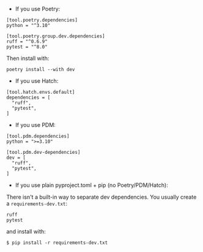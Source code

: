 - If you use Poetry:
```
[tool.poetry.dependencies]
python = "^3.10"

[tool.poetry.group.dev.dependencies]
ruff = "^0.6.9"
pytest = "^8.0"
```

Then install with:
```
poetry install --with dev
```

- If you use Hatch:
```
[tool.hatch.envs.default]
dependencies = [
  "ruff",
  "pytest",
]
```

- If you use PDM:
```
[tool.pdm.dependencies]
python = ">=3.10"

[tool.pdm.dev-dependencies]
dev = [
  "ruff",
  "pytest",
]
```

- If you use plain pyproject.toml + pip (no Poetry/PDM/Hatch):

There isn't a built-in way to separate dev dependencies. 
You usually create a `requirements-dev.txt`:
```
ruff
pytest
```
and install with:
```
$ pip install -r requirements-dev.txt
```
